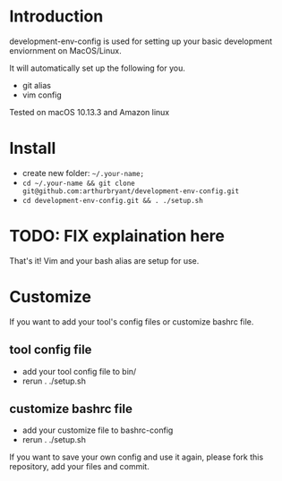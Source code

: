 # Introduction
development-env-config is used for setting up your basic development enviornment on MacOS/Linux.

It will automatically set up the following for you.
- git alias
- vim config

Tested on macOS 10.13.3 and Amazon linux

# Install
* create new folder: `~/.your-name;`
* `cd ~/.your-name && git clone git@github.com:arthurbryant/development-env-config.git`
* `cd development-env-config.git && . ./setup.sh`

# TODO: FIX explaination here
That's it! Vim and your bash alias are setup for use.

# Customize
If you want to add your tool's config files or customize bashrc file.
## tool config file
- add your tool config file to bin/
- rerun . ./setup.sh

## customize bashrc file
- add your customize file to bashrc-config
- rerun . ./setup.sh

If you want to save your own config and use it again, please fork this repository, add your files and commit.
